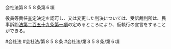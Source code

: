 会社法第８５８条第６項

役員等責任査定決定を認可し、又は変更した判決については、受訴裁判所は、民事訴訟[法第二百五十九条第一項](会社法＿＿＿＿第２５９条第１項)の定めるところにより、仮執行の宣言をすることができる。

#会社法
#会社法/第８５８条
#会社法/第８５８条/第６項
